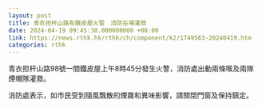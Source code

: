 ```yaml
---
layout: post
title: 青衣担杆山路有鐵皮屋火警　消防在場灌救
date: 2024-04-19 09:45:38.000000000 +08:00
link: https://news.rthk.hk/rthk/ch/component/k2/1749563-20240419.htm
categories: rthk
---
```


青衣担杆山路98號一間鐵皮屋上午8時45分發生火警，消防處出動兩條喉及兩隊煙帽隊灌救。

消防處表示，如市民受到隨風飄散的煙霧和異味影響，請關閉門窗及保持鎮定。
